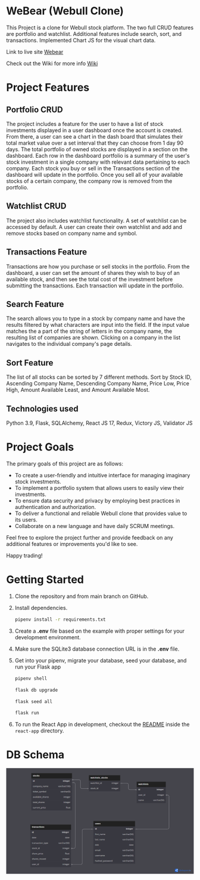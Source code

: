 # WeBear (Webull Clone)

This Project is a clone for Webull stock platform. The two full CRUD features are portfolio and watchlist. Additional features include search, sort, and transactions. 
Implemented Chart JS for the visual chart data.

Link to live site [Webear](https://webull.onrender.com)

Check out the Wiki for more info [Wiki](https://github.com/Simpsonc86/Webull-Clone/wiki)

# Project Features
## Portfolio CRUD

The project includes a feature for the user to have a list of stock investments displayed in a user dashboard once the account is created. From there, a user can see a chart in the dash board that simulates their total market value over a set interval that they can choose from 1 day 90 days. The total portfolio of owned stocks are displayed in a section on the dashboard. Each row in the dashboard portfolio is a summary of the user's stock investment in a single company with relevant data pertaining to each company. Each stock you buy or sell in the Transactions section of the dashboard will update in the portfolio. Once you sell all of your available stocks of a certain company, the company row is removed from the portfolio.

## Watchlist CRUD

The project also includes watchlist functionality. A set of watchlist can be accessed by default. A user can create their own watchlist and add and remove stocks based on company name and symbol. 

## Transactions Feature
Transactions are how you purchase or sell stocks in the portfolio. From the dashboard, a user can set the amount of shares they wish to buy of an available stock, and then see the total cost of the investment before submitting the transactions. Each transaction will update in the portfolio. 

## Search Feature
The search allows you to type in a stock by company name and have the results filtered by what characters are input into the field. If the input value matches the a part of the string of letters in the company name, the resulting list of companies are shown. Clicking on a company in the list navigates to the individual company's page details.

## Sort Feature
The list of all stocks can be sorted by 7 different methods. Sort by Stock ID, Ascending Company Name, Descending Company Name, Price Low, Price High, Amount Available Least, and Amount Available Most.

## Technologies used
Python 3.9,
Flask,
SQLAlchemy,
React JS 17,
Redux,
Victory JS,
Validator JS

# Project Goals

The primary goals of this project are as follows:

   * To create a user-friendly and intuitive interface for managing imaginary stock investments.
   * To implement a portfolio system that allows users to easily view their investments.
   * To ensure data security and privacy by employing best practices in authentication and authorization.
   * To deliver a functional and reliable Webull clone that provides value to its users.
   * Collaborate on a new language and have daily SCRUM meetings.

Feel free to explore the project further and provide feedback on any additional features or improvements you'd like to see.

Happy trading!

# Getting Started

1. Clone the repository and from main branch on GitHub.

2. Install dependencies.

      ```bash
      pipenv install -r requirements.txt
      ```

3. Create a **.env** file based on the example with proper settings for your
   development environment.

4. Make sure the SQLite3 database connection URL is in the **.env** file.

5. Get into your pipenv, migrate your database, seed your database, and run your Flask app

   ```bash
   pipenv shell
   ```

   ```bash
   flask db upgrade
   ```

   ```bash
   flask seed all
   ```

   ```bash
   flask run
   ```

7. To run the React App in development, checkout the [README](./react-app/README.md) inside the `react-app` directory.


# DB Schema

![Alt text](250014460-a23653b8-14f1-440e-9b1e-c4d89321a7a6.png)


